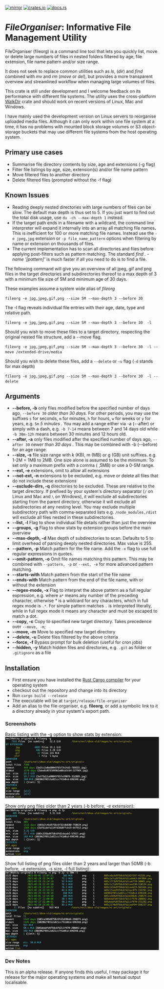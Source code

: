 [![mirror](https://img.shields.io/badge/mirror-github-blue)](https://github.com/neilg63/file-organiser)
[![crates.io](https://img.shields.io/crates/v/file-organiser.svg)](https://crates.io/crates/file-organiser)
[![docs.rs](https://docs.rs/file-organiser/badge.svg)](https://docs.rs/file-organiser)

# *FileOrganiser*: Informative File Management Utility

FileOrganiser (fileorg) is a command line tool that lets you quickly list, move or delete large numbers of files in nested folders filtered by age, file extension, file name pattern and/or size range.

It does not seek to replace common utilities such as _ls_, (_dir_) and _find_ combined with _mv_ and _rm_ (_move_ or _del_), but provides a more transparent overview and streamlined workflow when managing large volumes of files.

This crate is still under development and I welcome feedback on its performance with different file systems. The utility uses the cross-platform [WalkDir](https://crates.io/crates/walkdir) crate and should work on recent versions of Linux, Mac and Windows.

I have mainly used the development version on Linux servers to reorganise uploaded media files. Although it can only work within one file system at a time, it has no problems with mounted block storage volumes or S3 object-storage buckets that may use different file systems from the host operating system.

## Primary use cases

- Summarise file directory contents by size, age and extensions (-g flag)
- Filter file listings by age, size, extension(s) and/or file name pattern
- Move filtered files to another directory
- Delete filtered files (prompted without the -f flag)

## Known Issues

- Reading deeply nested directories with large numbers of files can be slow. The default max depth is thus set to 5. If you just want to find out the total disk usage, use `du -ch --max-depth 1` instead.
- If the target path ends in a filename with a wildcard, the command line interpreter will expand it internally into an array all matching file names. This is inefficient for 100 or more matching file names. Instead use the `-e jpeg,jpg` extension or `-p file_name_pattern` options when filtering by name or extension on thousands of files.
- The current implementation has to scan all directories and files before applying post-filters such as pattern matching. The standard *find . -name '[pattern]'* is much faster if all you need to do is to find a file.

The following command will give you an overview of all jpeg, gif and png files in the target directories and subdirectories thereof to a max depth of 3 with a minimum file size of 5M and minimum age of 30 days.

These examples assume a system wide alias of *fileorg*

`fileorg -e jpg,jpeg,gif,png --size 5M --max-depth 3 --before 30`

The -l flag reveals individual file entries with their age, date, type and relative path.

`fileorg -e jpg,jpeg,gif,png --size 5M --max-depth 3 --before 30  -l`

Should you wish to move these files to a target directory, respecting the original nested file structure, add a --move flag.

`fileorg -e jpg,jpeg,gif,png --size 5M --max-depth 3 --before 30  -l --move /extended-drive/media`

Should you wish to delete these files, add a `--delete` or `-u` flag (`-d` stands for max depth)

`fileorg -e jpg,jpeg,gif,png --size 5M --max-depth 3 --before 30  -l --delete`

## Arguments

- **--before, -b** only files modified before the specified number of days ago, `--before 30` _older than 30 days_. For other periods, you may use the suffixes `s` for seconds, `m` for minutes, `h` for hours, `w` for weeks or `y` for years, e.g. `5m` _5 minutes_ . You may add a range either via -a (--after) or simply with a dash, e.g. `-b 7-14` means between 7 and 14 days old while `-b 30m-12h` means between 30 minutes and 12 hours old.
- **--after, -a** only files modified after the specified number of days ago, `--after 30` _newer than 30 days_ . This may be combined with -b (--before) for an age range.
- **--size, -s** file size range with k (KB), m (MB) or g (GB) unit suffixes. e.g. 1-2M = 1MB to 2MB. One size alone is assumed to be the minimum. To set only a maximum prefix with a comma ( ,5MB) or use a 0-5M range.
- **--ext, -e** extensions, omit to allow all extensions
- **--not-ext, -n** extensions to be excluded, e.g. move or delete all files that do not include these extensions
- **--exclude-dirs, -q** directories to be excluded. These are relative to the target directory. If prefixed by your system's directory separator (`/` on Linux and Mac and `\` on Windows), it will exclude all subdirectories starting from the parent directory, otherwise it will exclude all subdirectories at any nesting level. You may exclude multiple subdirectory path with comma-separated lists e.g. `/node_modules,/dist` will exclude all files nested in these subdirectories.
- **--list, -l** Flag to show individual file details rather than just the overview
- **--groups, -g** Flag to show stats by extension groups before the main overview
- **--max-depth, -d** Max depth of subdirectories to scan. Defaults to 5 to limit overhead of parsing deeply nested directories. Max value is 255.
- **--pattern, -p** Match pattern for the file name. Add the `-x` flag to use full regular expressions in quotes.
- **--omit-pattern, -o** Omit file names matching this pattern. This may be combined with `--pattern, -p` or `--ext, -e` for more advanced pattern matching.
- **--starts-with** Match pattern from the start of the file name
- **--ends-with** Match pattern from the end of the file name, with or without the extension
- **--regex-mode, -x** Flag to interpret the above pattern as a full regular expression, e.g. where `a*` means any number of the preceding character, otherwise _\*_ is a wildcard for any characters, which in full regex mode is `.*`. For simple pattern matches `.` is interpreted literally, while in full regex mode it means any character and must be escaped to match a dot.
- **--copy, -c** Copy to specified new target directory. Takes precedence over `--move, -m`;
- **--move, -m** Move to specified new target directory
- **--delete, -u** Delete files filtered by the above criteria
- **--force, -f** Bypass prompt for bulk deletion (useful for cron jobs)
- **--hidden, -y** Match hidden files and directories, e.g. `.git` as folder or `.gitignore` as a file

## Installation

- First ensure you have installed the [Rust Cargo compiler](https://doc.rust-lang.org/cargo/getting-started/installation.html) for your operating system
- checkout out the repository and change into its directory
- Run `cargo build --release`
- The executable will be at `target/release/file-organiser`
- Add an alias to the file-organiser, e.g. **fileorg**, or add a symbolic link to it a directory already in your system's export path.

### Screenshots

Basic listing with the -g option to show stats by extension:
![Screenshot 1](https://github.com/neilg63/file-organiser/blob/main/screenshots/file-org-1.png?raw=true)

Show only png files older than 2 years (-b before, -e extension):
![Screenshot 2](https://github.com/neilg63/file-organiser/blob/main/screenshots/file-org-2.png?raw=true)

Show full listing of png files older than 2 years and larger than 50MB (-b before, -e extension, -s size, -l full listing):
![Screenshot 2](https://github.com/neilg63/file-organiser/blob/main/screenshots/file-org-3.png?raw=true)

### Dev Notes

This is an alpha release. If anyone finds this useful, I may package it for release for the major operating systems and make all textual output localisable. 